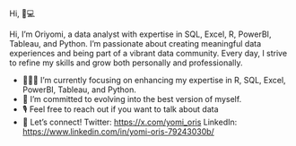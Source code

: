 Hi, 👋💻

Hi, I’m Oriyomi, a data analyst with expertise in SQL, Excel, R, PowerBI, Tableau, and Python.
I’m passionate about creating meaningful data experiences and being part of a vibrant data community. Every day, I strive to refine my skills and grow both personally and professionally.

  *   🧗🏼‍♀️ I’m currently focusing on enhancing my expertise in R, SQL, Excel, PowerBI, Tableau, and Python.
  *   🌱 I’m committed to evolving into the best version of myself.
  *   🎙️ Feel free to reach out if you want to talk about data
  *   🔗 Let’s connect!
      Twitter: https://x.com/yomi_oris
      LinkedIn: https://www.linkedin.com/in/yomi-oris-79243030b/
